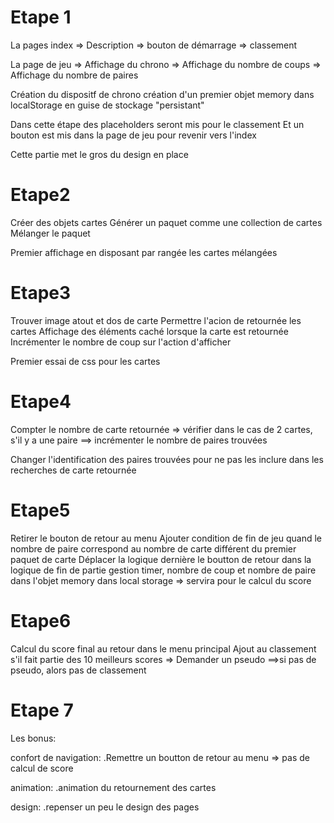 # Etape 1

La pages index
=> Description
=> bouton de démarrage
=> classement

La page de jeu
=> Affichage du chrono
=> Affichage du nombre de coups
=> Affichage du nombre de paires

Création du dispositf de chrono
création d'un premier objet memory dans localStorage en guise de stockage "persistant"

Dans cette étape des placeholders seront mis pour le classement
Et un bouton est mis dans la page de jeu pour revenir vers l'index

Cette partie met le gros du design en place

# Etape2

Créer des objets cartes
Générer un paquet comme une collection de cartes
Mélanger le paquet

Premier affichage en disposant par rangée les cartes mélangées

# Etape3

Trouver image atout et dos de carte
Permettre l'acion de retournée les cartes
Affichage des éléments caché lorsque la carte est retournée
Incrémenter le nombre de coup sur l'action d'afficher

Premier essai de css pour les cartes

# Etape4

Compter le nombre de carte retournée
=> vérifier dans le cas de 2 cartes, s'il y a une paire
==> incrémenter le nombre de paires trouvées

Changer l'identification des paires trouvées pour ne pas les inclure dans les recherches de carte retournée

# Etape5

Retirer le bouton de retour au menu
Ajouter condition de fin de jeu quand le nombre de paire correspond au nombre de carte différent du premier paquet de carte
Déplacer la logique dernière le boutton de retour dans la logique de fin de partie
gestion timer, nombre de coup et nombre de paire dans l'objet memory dans local storage
=> servira pour le calcul du score

# Etape6

Calcul du score final au retour dans le menu principal
Ajout au classement s'il fait partie des 10 meilleurs scores
=> Demander un pseudo
==>si pas de pseudo, alors pas de classement

# Etape 7

Les bonus:

confort de navigation:
.Remettre un boutton de retour au menu
=> pas de calcul de score

animation:
.animation du retournement des cartes

design:
.repenser un peu le design des pages

